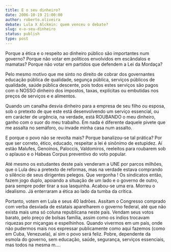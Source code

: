 ```yaml
---
title: E o seu dinheiro?
date: 2006-10-19 21:00:00
author: roberto.oliveira
debate: Lula X Alckmin: quem venceu o debate?
slug: e-o-seu-dinheiro
status: publish 
type: post
---
```


Porque a ética e o respeito ao dinheiro público são importantes num governo? Porque não votar em políticos envolvidos em escândalos e mamatas? Porque não votar em partidos que defendem a Lei da Mordaça? 


Pelo mesmo motivo que me sinto no direito de cobrar dos governantes educação pública de qualidade, segunça pública, serviços públicos de qualidade, saúde pública descente, pois todos estes serviços são pagos com o NOSSO dinheiro dos impostos, taxas, explícitas ou embutidas nos preços de serviços e e alimentos. 


Quando um canalha desvia dinheiro para a empresa de seu filho ou esposa, sob o pretexto de que este está desenvolvendo um serviço essencial, ou em carácter de urgência, na verdade, está ROUBANDO o meu dinheiro, ganho com o suor do meu trabalho. Em nada é diferente daquele pivete que me assalta no semáforo, ou invade minha casa num assalto. 


E porque o povo não se revolta mais? Porque banalizou-se tal prática? Por que ser correto, ético, educado, respeitar a lei é sinônimo de estupidez. Aí estão Malufes, Genoínos, Paloccis, Valdomiros, reeleitos para roubarem sob o aplauso e o Habeas Corpus preventivo do voto popular.


Até mesmo os estudantes deste país venderam a UNE por parcos milhões, que o Lula deu a pretexto de reformas, mas na verdade estava comprando o silêncio de seus dirigentes pelegos. Que vergonha ! Os sindicatos então, fazem jogo duplo, apoiando a situação de um lado e o governo de outro, para sempre poder tirar a sua lasquinha. Acabou-se uma era. Morreu o idealismo. Já enterraram a ética ao lado da tumba da crítica.


Portanto, votem em Lula e seus 40 ladrões. Assitam o Congresso comprado com verba desviada de estatais aparelharem o governo federal, até que não exista mais uma só coluna republicana neste país. Vendam seus votos barato, pelo preço de bolsas família, assim como os índios trocavam riquezas por miçangas e espelhinhos. Quando vivermos em um país, onde não pudermos mais nos expressar publicamente como aqui fazemos (como em Cuba, Venezuela), aí sim o povo será feliz. Pobre, dependente da esmola do governo, sem educação, saúde, segurança, serviços essenciais, mas todos na mesma m....


